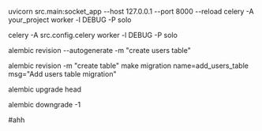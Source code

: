 uvicorn src.main:socket_app --host 127.0.0.1 --port 8000 --reload
celery -A your_project worker -l DEBUG -P solo



celery -A src.config.celery worker -l DEBUG -P solo


alembic revision --autogenerate -m "create users table"



alembic revision -m "create table"
make migration name=add_users_table msg="Add users table migration"


alembic upgrade head

alembic downgrade -1

#ahh
 
